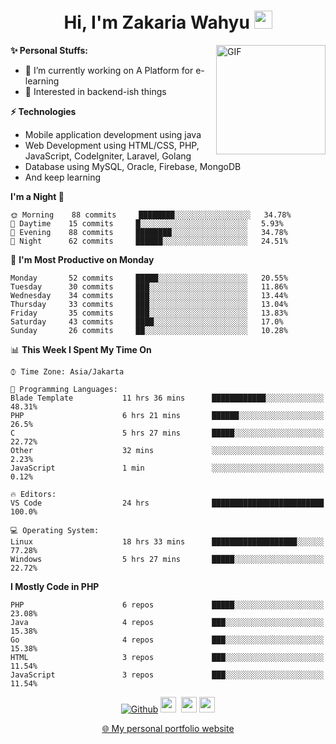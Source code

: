<h1 align="center">Hi, I'm Zakaria Wahyu <img src="https://github.com/TheDudeThatCode/TheDudeThatCode/blob/master/Assets/Hi.gif" width="29px"></h1>

<img align="right" alt="GIF" height="175px" src="https://www.nayakapratama.co.id/wp-content/uploads/2019/07/Website-Maintenance.gif" />

**✨ Personal Stuffs:**
- 🔭 I’m currently working on A Platform for e-learning 
- 🌱 Interested in backend-ish things

**⚡ Technologies**
- Mobile application development using java
- Web Development using HTML/CSS, PHP, JavaScript, CodeIgniter, Laravel, Golang
- Database using MySQL, Oracle, Firebase, MongoDB
- And keep learning

<!--START_SECTION:waka-->
**I'm a Night 🦉** 

```text
🌞 Morning    88 commits     ████████░░░░░░░░░░░░░░░░░   34.78% 
🌆 Daytime    15 commits     █░░░░░░░░░░░░░░░░░░░░░░░░   5.93% 
🌃 Evening    88 commits     ████████░░░░░░░░░░░░░░░░░   34.78% 
🌙 Night      62 commits     ██████░░░░░░░░░░░░░░░░░░░   24.51%

```
📅 **I'm Most Productive on Monday** 

```text
Monday       52 commits     █████░░░░░░░░░░░░░░░░░░░░   20.55% 
Tuesday      30 commits     ███░░░░░░░░░░░░░░░░░░░░░░   11.86% 
Wednesday    34 commits     ███░░░░░░░░░░░░░░░░░░░░░░   13.44% 
Thursday     33 commits     ███░░░░░░░░░░░░░░░░░░░░░░   13.04% 
Friday       35 commits     ███░░░░░░░░░░░░░░░░░░░░░░   13.83% 
Saturday     43 commits     ████░░░░░░░░░░░░░░░░░░░░░   17.0% 
Sunday       26 commits     ██░░░░░░░░░░░░░░░░░░░░░░░   10.28%

```


📊 **This Week I Spent My Time On** 

```text
⌚︎ Time Zone: Asia/Jakarta

💬 Programming Languages: 
Blade Template           11 hrs 36 mins      ████████████░░░░░░░░░░░░░   48.31% 
PHP                      6 hrs 21 mins       ██████░░░░░░░░░░░░░░░░░░░   26.5% 
C                        5 hrs 27 mins       █████░░░░░░░░░░░░░░░░░░░░   22.72% 
Other                    32 mins             ░░░░░░░░░░░░░░░░░░░░░░░░░   2.23% 
JavaScript               1 min               ░░░░░░░░░░░░░░░░░░░░░░░░░   0.12%

🔥 Editors: 
VS Code                  24 hrs              █████████████████████████   100.0%

💻 Operating System: 
Linux                    18 hrs 33 mins      ███████████████████░░░░░░   77.28% 
Windows                  5 hrs 27 mins       █████░░░░░░░░░░░░░░░░░░░░   22.72%

```

**I Mostly Code in PHP** 

```text
PHP                      6 repos             █████░░░░░░░░░░░░░░░░░░░░   23.08% 
Java                     4 repos             ███░░░░░░░░░░░░░░░░░░░░░░   15.38% 
Go                       4 repos             ███░░░░░░░░░░░░░░░░░░░░░░   15.38% 
HTML                     3 repos             ███░░░░░░░░░░░░░░░░░░░░░░   11.54% 
JavaScript               3 repos             ███░░░░░░░░░░░░░░░░░░░░░░   11.54%

```



<!--END_SECTION:waka-->

<p align="center">
<a href="https://github.com/zakariawahyu" target="_blank"><img alt="Github" src="https://img.shields.io/badge/GitHub-%2312100E.svg?&style=for-the-badge&logo=Github&logoColor=white" /></a>
<a href="https://www.twitter.com/_zakariawahyu"><img src="https://img.shields.io/badge/twitter-%231DA1F2.svg?&style=for-the-badge&logo=twitter&logoColor=white" height=25></a> 
<a href="https://www.linkedin.com/in/zakariawahyu"><img src="https://img.shields.io/badge/linkedin-%230077B5.svg?&style=for-the-badge&logo=linkedin&logoColor=white" height=25></a> 
<a href="https://www.instagram.com/_zakariawahyu"><img src="https://img.shields.io/badge/instagram-%23E4405F.svg?&style=for-the-badge&logo=instagram&logoColor=white" height=25></a></p>
<p align="center"><a href="https://www.zakariawahyu.site">🌐 My personal portfolio website</a></p>
